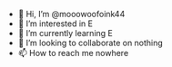 - 👋 Hi, I’m @mooowoofoink44
- 👀 I’m interested in E
- 🌱 I’m currently learning E
- 💞️ I’m looking to collaborate on nothing
- 📫 How to reach me nowhere

<!---
moowoofoink44/moowoofoink44 is a ✨ special ✨ repository because its `README.md` (this file) appears on your GitHub profile.
You can click the Preview link to take a look at your changes.
--->
